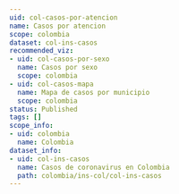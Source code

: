 ```yaml
---
uid: col-casos-por-atencion
name: Casos por atencion
scope: colombia
dataset: col-ins-casos
recommended_viz:
- uid: col-casos-por-sexo
  name: Casos por sexo
  scope: colombia
- uid: col-casos-mapa
  name: Mapa de casos por municipio
  scope: colombia
status: Published
tags: []
scope_info:
- uid: colombia
  name: Colombia
dataset_info:
- uid: col-ins-casos
  name: Casos de coronavirus en Colombia
  path: colombia/ins-col/col-ins-casos
---
```


